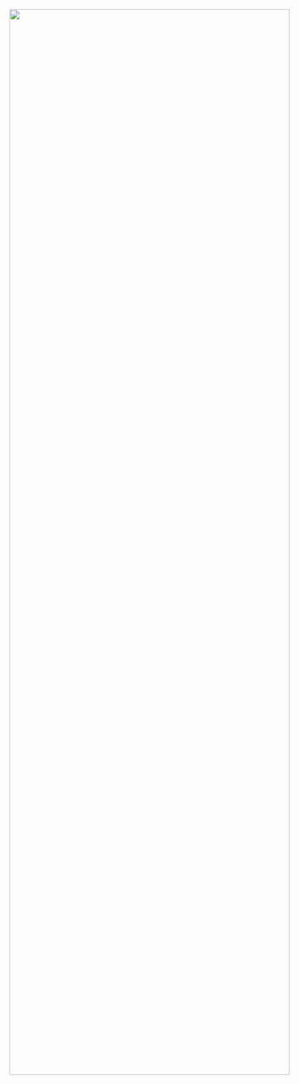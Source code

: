 <div align="center">
<img src="https://images.pexels.com/photos/14011035/pexels-photo-14011035.jpeg?auto=compress&cs=tinysrgb&w=640&h=750&dpr=360" width="100%" height="70%" alt=""> 
  </div>

